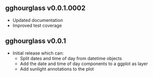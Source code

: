 gghourglass v0.0.1.0002
-------------

  * Updated documentation
  * Improved test coverage

gghourglass v0.0.1
-------------

  * Initial release which can:
    * Split dates and time of day from datetime objects
    * Add the date and time of day components to a ggplot as layer
    * Add sunlight annotations to the plot
